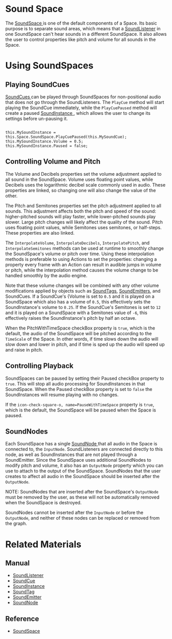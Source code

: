 # Sound Space
The [ SoundSpace ](https://plasmaengine.github.io/PlasmaDocs/Plasma1/C++/code_reference/class_reference/soundspace.markdown) is one of the default components of a Space. Its basic purpose is to separate sound areas, which means that a [SoundListener](https://plasmaengine.github.io/PlasmaDocs/Plasma1/Editor/audio/soundlistener.markdown) in one SoundSpace can't hear sounds in a different SoundSpace. It also allows the user to control properties like pitch and volume for all sounds in the Space. 

# Using SoundSpaces

## Playing SoundCues

[SoundCues  ](https://plasmaengine.github.io/PlasmaDocs/Plasma1/Editor/audio/soundcue.markdown) can be played through SoundSpaces for non-positional audio that does not go through the SoundListeners. The `PlayCue` method will start playing the SoundCue immediately, while the `PlayCuePaused` method will create a paused [SoundInstance ](https://plasmaengine.github.io/PlasmaDocs/Plasma1/Editor/audio/soundinstance.markdown), which allows the user to change its settings before un-pausing it.

<pre><code class="language-csharp">
this.MySoundInstance = this.Space.SoundSpace.PlayCuePaused(this.MySoundCue);
this.MySoundInstance.Volume = 0.5;
this.MySoundInstance.Paused = false;
</code></pre>

## Controlling Volume and Pitch

The Volume  and Decibels  properties set the volume adjustment applied to all sound in the SoundSpace. Volume  uses floating point values, while Decibels  uses the logarithmic decibel scale commonly used in audio. These properties are linked, so changing one will also change the value of the other.

The Pitch  and Semitones  properties set the pitch adjustment applied to all sounds. This adjustment affects both the pitch and speed of the sound: higher-pitched sounds will play faster, while lower-pitched sounds play slower. Large pitch changes will likely affect the quality of the sound. Pitch  uses floating point values, while Semitones  uses semitones, or half-steps. These properties are also linked.

The `InterpolateVolume`, `InterpolateDecibels`, `InterpolatePitch`, and `InterpolateSemitones` methods can be used at runtime to smoothly change the SoundSpace's volume or pitch over time. Using these interpolation methods is preferable to using Actions to set the properties: changing a property every frame with an Action can result in audible jumps in volume or pitch, while the interpolation method causes the volume change to be handled smoothly by the audio engine.

Note that these volume changes will be combined with any other volume modifications applied by objects such as [SoundTags](https://plasmaengine.github.io/PlasmaDocs/Plasma1/Editor/audio/soundtag.markdown), [SoundEmitters](https://plasmaengine.github.io/PlasmaDocs/Plasma1/Editor/audio/soundemitter.markdown), and SoundCues. If a SoundCue's {Volume  is set to `0.5` and it is played on a SoundSpace which also has a volume of `0.5`, this effectively sets the SoundInstance's volume to `0.25`. If the SoundCue's Semitones  is set to `12` and it is played on a SoundSpace with a Semitones  value of `-6`, this effectively raises the SoundInstance's pitch by half an octave.

When the PitchWithTimeSpace checkBox property is `true`, which is the default, the audio of the SoundSpace will be pitched according to the `TimeScale` of the Space. In other words, if time slows down the audio will slow down and lower in pitch, and if time is sped up the audio will speed up and raise in pitch.

## Controlling Playback

SoundSpaces can be paused by setting their Paused checkBox property to `true`. This will stop all audio processing for SoundInstances in that SoundSpace. When the Paused checkBox property is set to `false` the SoundInstances will resume playing with no changes. 

If the `icon-check-square-o, name=PauseWithTimeSpace` property is `true`, which is the default, the SoundSpace will be paused when the Space is paused.

## SoundNodes

Each SoundSpace has a single [SoundNode ](https://plasmaengine.github.io/PlasmaDocs/Plasma1/Editor/audio/soundnode.markdown) that all audio in the Space is connected to, the `InputNode`. SoundListeners are connected directly to this node, as well as SoundInstances that are not played through a SoundEmitter. Since the SoundSpace uses additional SoundNodes to modify pitch and volume, it also has an `OutputNode` property which you can use to attach to the output of the SoundSpace. SoundNodes that the user creates to affect all audio in the SoundSpace should be inserted after the `OutputNode`. 

NOTE: SoundNodes that are inserted after the SoundSpace's `OutputNode` must be removed by the user, as these will not be automatically removed when the SoundSpace is destroyed.

SoundNodes cannot be inserted after the `InputNode` or before the `OutputNode`, and neither of these nodes can be replaced or removed from the graph.


#  Related Materials

## Manual
- [SoundListener ](https://plasmaengine.github.io/PlasmaDocs/Plasma1/Editor/audio/soundlistener.markdown)
- [SoundCue ](https://plasmaengine.github.io/PlasmaDocs/Plasma1/Editor/audio/soundcue.markdown)
- [SoundInstance ](https://plasmaengine.github.io/PlasmaDocs/Plasma1/Editor/audio/soundinstance.markdown)
- [SoundTag ](https://plasmaengine.github.io/PlasmaDocs/Plasma1/Editor/audio/soundtag.markdown)
- [SoundEmitter ](https://plasmaengine.github.io/PlasmaDocs/Plasma1/Editor/audio/soundemitter.markdown)
- [SoundNode ](https://plasmaengine.github.io/PlasmaDocs/Plasma1/Editor/audio/soundnode.markdown)

## Reference
- [ SoundSpace ](https://plasmaengine.github.io/PlasmaDocs/Plasma1/C++/code_reference/class_reference/soundspace.markdown) 

 